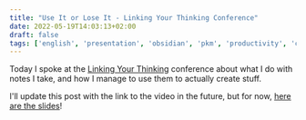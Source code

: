 ```yaml
---
title: "Use It or Lose It - Linking Your Thinking Conference"
date: 2022-05-19T14:03:13+02:00
draft: false
tags: ['english', 'presentation', 'obsidian', 'pkm', 'productivity', 'content', 'kanban', 'readwise']
---
```

Today I spoke at the [Linking Your Thinking](https://lu.ma/3m1fh781) conference about what I do with notes I take, and how I manage to use them to actually create stuff.

I'll update this post with the link to the video in the future, but for now, [here are the slides](https://slides.nicolevanderhoeven.com/2022-use-it-or-lose-it/#)!